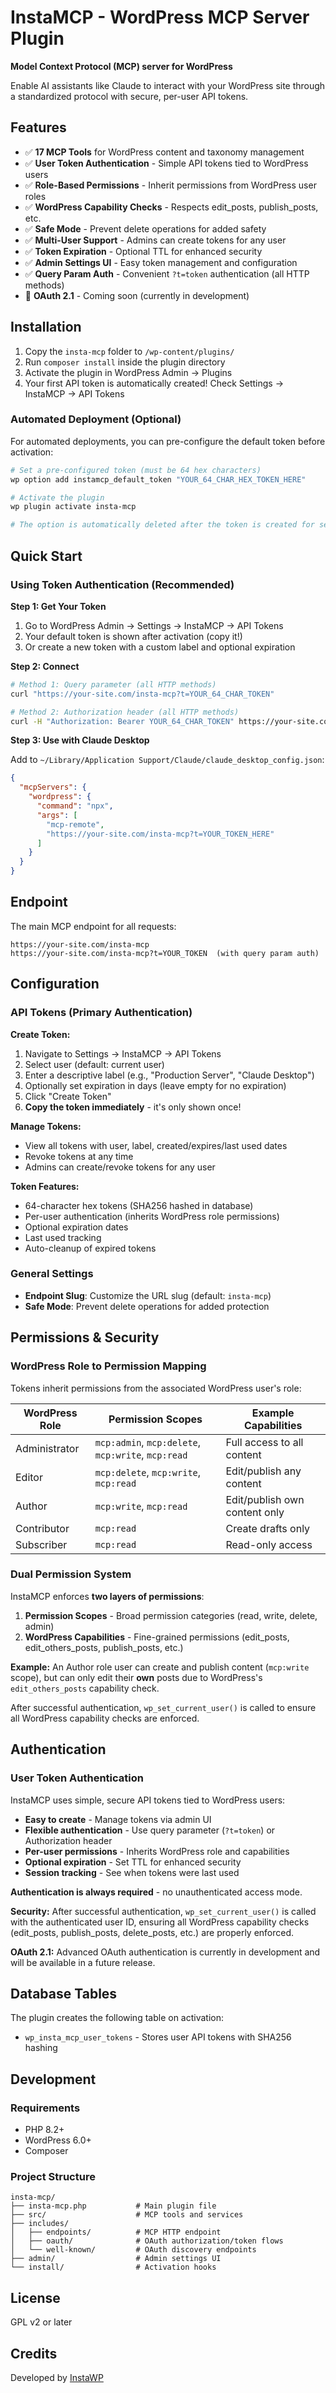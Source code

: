 # InstaMCP - WordPress MCP Server Plugin

**Model Context Protocol (MCP) server for WordPress**

Enable AI assistants like Claude to interact with your WordPress site through a standardized protocol with secure, per-user API tokens.

## Features

- ✅ **17 MCP Tools** for WordPress content and taxonomy management
- ✅ **User Token Authentication** - Simple API tokens tied to WordPress users
- ✅ **Role-Based Permissions** - Inherit permissions from WordPress user roles
- ✅ **WordPress Capability Checks** - Respects edit_posts, publish_posts, etc.
- ✅ **Safe Mode** - Prevent delete operations for added safety
- ✅ **Multi-User Support** - Admins can create tokens for any user
- ✅ **Token Expiration** - Optional TTL for enhanced security
- ✅ **Admin Settings UI** - Easy token management and configuration
- ✅ **Query Param Auth** - Convenient `?t=token` authentication (all HTTP methods)
- 🚧 **OAuth 2.1** - Coming soon (currently in development)

## Installation

1. Copy the `insta-mcp` folder to `/wp-content/plugins/`
2. Run `composer install` inside the plugin directory
3. Activate the plugin in WordPress Admin → Plugins
4. Your first API token is automatically created! Check Settings → InstaMCP → API Tokens

### Automated Deployment (Optional)

For automated deployments, you can pre-configure the default token before activation:

```bash
# Set a pre-configured token (must be 64 hex characters)
wp option add instamcp_default_token "YOUR_64_CHAR_HEX_TOKEN_HERE"

# Activate the plugin
wp plugin activate insta-mcp

# The option is automatically deleted after the token is created for security
```

## Quick Start

### Using Token Authentication (Recommended)

**Step 1: Get Your Token**
1. Go to WordPress Admin → Settings → InstaMCP → API Tokens
2. Your default token is shown after activation (copy it!)
3. Or create a new token with a custom label and optional expiration

**Step 2: Connect**

```bash
# Method 1: Query parameter (all HTTP methods)
curl "https://your-site.com/insta-mcp?t=YOUR_64_CHAR_TOKEN"

# Method 2: Authorization header (all HTTP methods)
curl -H "Authorization: Bearer YOUR_64_CHAR_TOKEN" https://your-site.com/insta-mcp
```

**Step 3: Use with Claude Desktop**

Add to `~/Library/Application Support/Claude/claude_desktop_config.json`:

```json
{
  "mcpServers": {
    "wordpress": {
      "command": "npx",
      "args": [
        "mcp-remote",
        "https://your-site.com/insta-mcp?t=YOUR_TOKEN_HERE"
      ]
    }
  }
}
```

## Endpoint

The main MCP endpoint for all requests:

```
https://your-site.com/insta-mcp
https://your-site.com/insta-mcp?t=YOUR_TOKEN  (with query param auth)
```

## Configuration

### API Tokens (Primary Authentication)

**Create Token:**
1. Navigate to Settings → InstaMCP → API Tokens
2. Select user (default: current user)
3. Enter a descriptive label (e.g., "Production Server", "Claude Desktop")
4. Optionally set expiration in days (leave empty for no expiration)
5. Click "Create Token"
6. **Copy the token immediately** - it's only shown once!

**Manage Tokens:**
- View all tokens with user, label, created/expires/last used dates
- Revoke tokens at any time
- Admins can create/revoke tokens for any user

**Token Features:**
- 64-character hex tokens (SHA256 hashed in database)
- Per-user authentication (inherits WordPress role permissions)
- Optional expiration dates
- Last used tracking
- Auto-cleanup of expired tokens

### General Settings
- **Endpoint Slug**: Customize the URL slug (default: `insta-mcp`)
- **Safe Mode**: Prevent delete operations for added protection

## Permissions & Security

### WordPress Role to Permission Mapping

Tokens inherit permissions from the associated WordPress user's role:

| WordPress Role | Permission Scopes | Example Capabilities |
|---------------|------------------|---------------------|
| Administrator | `mcp:admin`, `mcp:delete`, `mcp:write`, `mcp:read` | Full access to all content |
| Editor | `mcp:delete`, `mcp:write`, `mcp:read` | Edit/publish any content |
| Author | `mcp:write`, `mcp:read` | Edit/publish own content only |
| Contributor | `mcp:read` | Create drafts only |
| Subscriber | `mcp:read` | Read-only access |

### Dual Permission System

InstaMCP enforces **two layers of permissions**:

1. **Permission Scopes** - Broad permission categories (read, write, delete, admin)
2. **WordPress Capabilities** - Fine-grained permissions (edit_posts, edit_others_posts, publish_posts, etc.)

**Example:** An Author role user can create and publish content (`mcp:write` scope), but can only edit their **own** posts due to WordPress's `edit_others_posts` capability check.

After successful authentication, `wp_set_current_user()` is called to ensure all WordPress capability checks are enforced.

## Authentication

### User Token Authentication

InstaMCP uses simple, secure API tokens tied to WordPress users:

- **Easy to create** - Manage tokens via admin UI
- **Flexible authentication** - Use query parameter (`?t=token`) or Authorization header
- **Per-user permissions** - Inherits WordPress role and capabilities
- **Optional expiration** - Set TTL for enhanced security
- **Session tracking** - See when tokens were last used

**Authentication is always required** - no unauthenticated access mode.

**Security:** After successful authentication, `wp_set_current_user()` is called with the authenticated user ID, ensuring all WordPress capability checks (edit_posts, publish_posts, delete_posts, etc.) are properly enforced.

**OAuth 2.1:** Advanced OAuth authentication is currently in development and will be available in a future release.

## Database Tables

The plugin creates the following table on activation:

- `wp_insta_mcp_user_tokens` - Stores user API tokens with SHA256 hashing

## Development

### Requirements
- PHP 8.2+
- WordPress 6.0+
- Composer

### Project Structure
```
insta-mcp/
├── insta-mcp.php           # Main plugin file
├── src/                    # MCP tools and services
├── includes/
│   ├── endpoints/          # MCP HTTP endpoint
│   ├── oauth/              # OAuth authorization/token flows
│   └── well-known/         # OAuth discovery endpoints
├── admin/                  # Admin settings UI
└── install/                # Activation hooks
```

## License

GPL v2 or later

## Credits

Developed by [InstaWP](https://instawp.com/)
